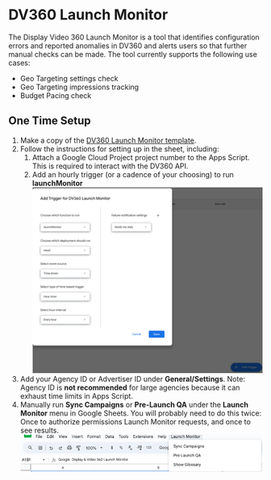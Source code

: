 # DV360 Launch Monitor

The Display Video 360 Launch Monitor is a tool that identifies configuration errors and reported anomalies in DV360 and alerts users so that further manual checks can be made. The tool currently supports the following use cases:

- Geo Targeting settings check
- Geo Targeting impressions tracking
- Budget Pacing check

## One Time Setup

1. Make a copy of the [DV360 Launch Monitor template](https://docs.google.com/spreadsheets/d/1zpmA0tmVg-IzGgO5sxjwY8i0XM3bHzgpqOI9xkN35Ns/copy).
2. Follow the instructions for setting up in the sheet, including:
   1. Attach a Google Cloud Project project number to the Apps Script. This is required to interact with the DV360 API.
   2. Add an hourly trigger (or a cadence of your choosing) to run **launchMonitor**
      ![screenshot showing where triggers are in Apps Script](docs/resources/trigger.png)
3. Add your Agency ID or Advertiser ID under **General/Settings**. Note: Agency ID is **not recommended** for large agencies because it can exhaust time limits in Apps Script.
4. Manually run **Sync Campaigns** or **Pre-Launch QA** under the **Launch Monitor** menu in Google Sheets. You will probably need to do this twice: Once to authorize permissions Launch Monitor requests, and once to see results.
   ![screenshot showing Launch Monitor menu in Google Sheets](docs/resources/menu.png)
